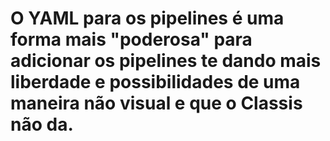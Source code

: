 # O YAML para os pipelines é uma forma mais "poderosa" para adicionar os pipelines te dando mais liberdade e possibilidades de uma maneira não visual e que o Classis não da.

